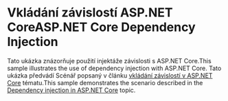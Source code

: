 # <a name="aspnet-core-dependency-injection"></a><span data-ttu-id="eb085-101">Vkládání závislostí ASP.NET Core</span><span class="sxs-lookup"><span data-stu-id="eb085-101">ASP.NET Core Dependency Injection</span></span>

<span data-ttu-id="eb085-102">Tato ukázka znázorňuje použití injektáže závislosti s ASP.NET Core.</span><span class="sxs-lookup"><span data-stu-id="eb085-102">This sample illustrates the use of dependency injection with ASP.NET Core.</span></span> <span data-ttu-id="eb085-103">Tato ukázka předvádí Scénář popsaný v článku [vkládání závislostí v ASP.NET Core](https://docs.microsoft.com/aspnet/core/fundamentals/dependency-injection) tématu.</span><span class="sxs-lookup"><span data-stu-id="eb085-103">This sample demonstrates the scenario described in the [Dependency injection in ASP.NET Core](https://docs.microsoft.com/aspnet/core/fundamentals/dependency-injection) topic.</span></span>
